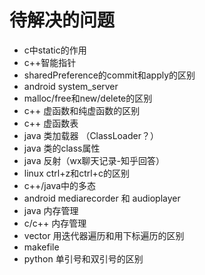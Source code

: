 # 待解决的问题
* c中static的作用
* c++智能指针
* sharedPreference的commit和apply的区别
* android system_server
* malloc/free和new/delete的区别
* c++ 虚函数和纯虚函数的区别
* c++ 虚函数表
* java 类加载器 （ClassLoader？）
* java 类的class属性
* java 反射（wx聊天记录-知乎回答）
* linux ctrl+z和ctrl+c的区别
* c++/java中的多态
* android mediarecorder 和 audioplayer
* java 内存管理
* c/c++ 内存管理
* vector 用迭代器遍历和用下标遍历的区别
* makefile
* python 单引号和双引号的区别